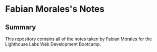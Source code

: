# Fabian Morales's Notes
## Summary 
This repository contains all of the notes taken by Fabian Morales for the Lighthouse Labs Web Development Bootcamp.
